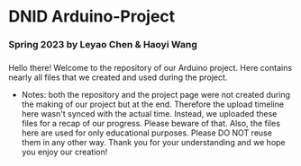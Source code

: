 # DNID Arduino-Project 
### Spring 2023  by Leyao Chen & Haoyi Wang
###
Hello there! 
Welcome to the repository of our Arduino project. Here contains nearly all files that we created and used during the project.

- Notes: both the repository and the project page were not created during the making of our project but at the end. Therefore the upload timeline here wasn't synced with the actual time. Instead, we uploaded these files for a recap of our progress. Please beware of that. Also, the files here are used for only educational purposes. Please DO NOT reuse them in any other way. Thank you for your understanding and we hope you enjoy our creation!
